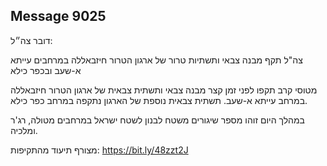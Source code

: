 ## Message 9025

דובר צה״ל:

צה"ל תקף מבנה צבאי ותשתיות טרור של ארגון הטרור חיזבאללה במרחבים עייתא א-שעב ובכפר כילא

מטוסי קרב תקפו לפני זמן קצר מבנה צבאי ותשתית צבאית של ארגון הטרור חיזבאללה במרחב עייתא א-שעב. תשתית צבאית נוספת של הארגון נתקפה במרחב כפר כילא.

במהלך היום זוהו מספר שיגורים משטח לבנון לשטח ישראל במרחבים מטולה, רג'ר ומלכיה.

מצורף תיעוד מהתקיפות: https://bit.ly/48zzt2J

